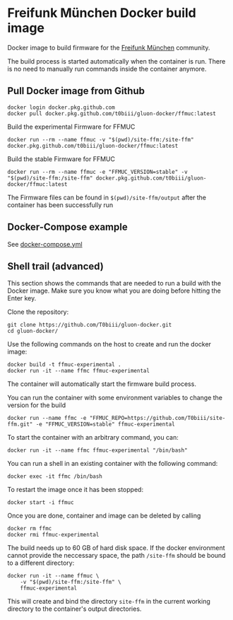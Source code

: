 # Freifunk München Docker build image

Docker image to build firmware for the [Freifunk München](https://ffmuc.net) community.

The build process is started automatically when the container is run. There is no need to manually run commands inside the container anymore.

## Pull Docker image from Github

	docker login docker.pkg.github.com
	docker pull docker.pkg.github.com/t0biii/gluon-docker/ffmuc:latest
	
Build the experimental Firmware for FFMUC

	docker run --rm --name ffmuc -v "$(pwd)/site-ffm:/site-ffm" docker.pkg.github.com/t0biii/gluon-docker/ffmuc:latest

Build the stable Firmware for FFMUC

	docker run --rm --name ffmuc -e "FFMUC_VERSION=stable" -v "$(pwd)/site-ffm:/site-ffm" docker.pkg.github.com/t0biii/gluon-docker/ffmuc:latest

The Firmware files can be found in `$(pwd)/site-ffm/output` after the container has been successfully run


## Docker-Compose example

See [docker-compose.yml](https://github.com/T0biii/gluon-docker/blob/FFMUC-Test/docker-compose.yml)

## Shell trail (advanced)

This section shows the commands that are needed to run a build with the Docker image. Make sure you know what you are doing before hitting the Enter key.


Clone the repository:

    git clone https://github.com/T0biii/gluon-docker.git
    cd gluon-docker/

Use the following commands on the host to create and run the docker image:

    docker build -t ffmuc-experimental .
    docker run -it --name ffmc ffmuc-experimental 

The container will automatically start the firmware build process.
    
You can run the container with some environment variables to change the version for the build

	docker run --name ffmc -e "FFMUC_REPO=https://github.com/T0biii/site-ffm.git" -e "FFMUC_VERSION=stable" ffmuc-experimental

To start the container with an arbitrary command, you can:

	docker run -it --name ffmc ffmuc-experimental "/bin/bash"

You can run a shell in an existing container with the following command:

    docker exec -it ffmc /bin/bash

To restart the image once it has been stopped:

    docker start -i ffmuc

Once you are done, container and image can be deleted by calling

    docker rm ffmc
    docker rmi ffmuc-experimental

The build needs up to 60 GB of hard disk space. If the docker environment cannot provide the neccessary space, the path `/site-ffm` should be bound to a different directory:

    docker run -it --name ffmuc \
        -v "$(pwd)/site-ffm:/site-ffm" \
        ffmuc-experimental

This will create and bind the directory `site-ffm` in the current working directory to the container's output directories.



